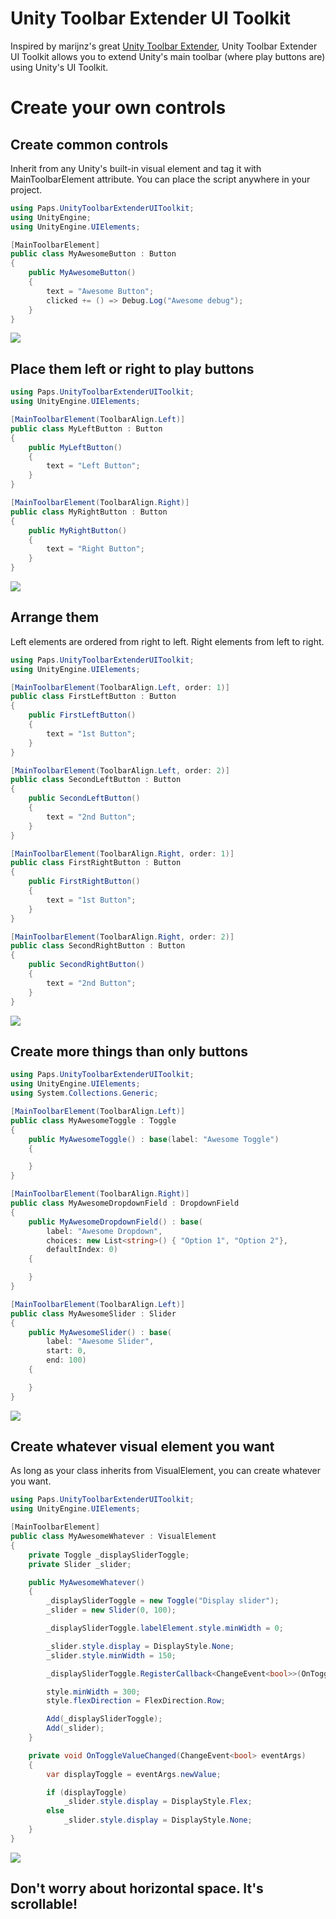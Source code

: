 # Unity Toolbar Extender UI Toolkit

Inspired by marijnz's great [Unity Toolbar Extender](https://github.com/marijnz/unity-toolbar-extender), Unity Toolbar Extender UI Toolkit allows you to extend Unity's main toolbar (where play buttons are) using Unity's UI Toolkit.

# Create your own controls

## Create common controls

Inherit from any Unity's built-in visual element and tag it with MainToolbarElement attribute. You can place the script anywhere in your project.

```csharp
using Paps.UnityToolbarExtenderUIToolkit;
using UnityEngine;
using UnityEngine.UIElements;

[MainToolbarElement]
public class MyAwesomeButton : Button
{
    public MyAwesomeButton()
    {
        text = "Awesome Button";
        clicked += () => Debug.Log("Awesome debug");
    }
}
```

![](Readme-Resources~/common-button-example.png)

## Place them left or right to play buttons

```csharp
using Paps.UnityToolbarExtenderUIToolkit;
using UnityEngine.UIElements;

[MainToolbarElement(ToolbarAlign.Left)]
public class MyLeftButton : Button
{
    public MyLeftButton()
    {
        text = "Left Button";
    }
}

[MainToolbarElement(ToolbarAlign.Right)]
public class MyRightButton : Button
{
    public MyRightButton()
    {
        text = "Right Button";
    }
}
```

![](Readme-Resources~/control-alignment-example.png)

## Arrange them

Left elements are ordered from right to left. Right elements from left to right.

```csharp
using Paps.UnityToolbarExtenderUIToolkit;
using UnityEngine.UIElements;

[MainToolbarElement(ToolbarAlign.Left, order: 1)]
public class FirstLeftButton : Button
{
    public FirstLeftButton()
    {
        text = "1st Button";
    }
}

[MainToolbarElement(ToolbarAlign.Left, order: 2)]
public class SecondLeftButton : Button
{
    public SecondLeftButton()
    {
        text = "2nd Button";
    }
}

[MainToolbarElement(ToolbarAlign.Right, order: 1)]
public class FirstRightButton : Button
{
    public FirstRightButton()
    {
        text = "1st Button";
    }
}

[MainToolbarElement(ToolbarAlign.Right, order: 2)]
public class SecondRightButton : Button
{
    public SecondRightButton()
    {
        text = "2nd Button";
    }
}
```

![](Readme-Resources~/common-arrangement-example.png)

## Create more things than only buttons

```csharp
using Paps.UnityToolbarExtenderUIToolkit;
using UnityEngine.UIElements;
using System.Collections.Generic;

[MainToolbarElement(ToolbarAlign.Left)]
public class MyAwesomeToggle : Toggle
{
    public MyAwesomeToggle() : base(label: "Awesome Toggle")
    {

    }
}

[MainToolbarElement(ToolbarAlign.Right)]
public class MyAwesomeDropdownField : DropdownField
{
    public MyAwesomeDropdownField() : base(
        label: "Awesome Dropdown", 
        choices: new List<string>() { "Option 1", "Option 2"}, 
        defaultIndex: 0)
    {

    }
}

[MainToolbarElement(ToolbarAlign.Left)]
public class MyAwesomeSlider : Slider
{
    public MyAwesomeSlider() : base(
        label: "Awesome Slider", 
        start: 0, 
        end: 100)
    {

    }
}
```

![](Readme-Resources~/other-common-controls.png)

## Create whatever visual element you want

As long as your class inherits from VisualElement, you can create whatever you want.

```csharp
using Paps.UnityToolbarExtenderUIToolkit;
using UnityEngine.UIElements;

[MainToolbarElement]
public class MyAwesomeWhatever : VisualElement
{
    private Toggle _displaySliderToggle;
    private Slider _slider;

    public MyAwesomeWhatever()
    {
        _displaySliderToggle = new Toggle("Display slider");
        _slider = new Slider(0, 100);

        _displaySliderToggle.labelElement.style.minWidth = 0;

        _slider.style.display = DisplayStyle.None;
        _slider.style.minWidth = 150;

        _displaySliderToggle.RegisterCallback<ChangeEvent<bool>>(OnToggleValueChanged);

        style.minWidth = 300;
        style.flexDirection = FlexDirection.Row;

        Add(_displaySliderToggle);
        Add(_slider);
    }

    private void OnToggleValueChanged(ChangeEvent<bool> eventArgs)
    {
        var displayToggle = eventArgs.newValue;

        if (displayToggle)
            _slider.style.display = DisplayStyle.Flex;
        else
            _slider.style.display = DisplayStyle.None;
    }
}
```

![](Readme-Resources~/custom-element-example.gif)

## Don't worry about horizontal space. It's scrollable!

